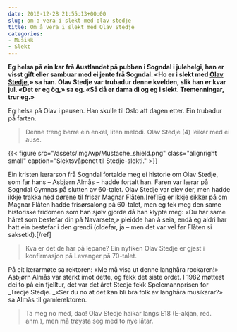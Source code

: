 ```yaml
---
date: 2010-12-28 21:55:13+00:00
slug: om-a-vera-i-slekt-med-olav-stedje
title: Om å vera i slekt med Olav Stedje
categories:
- Musikk
- Slekt
---
```


**Eg helsa på ein kar frå Austlandet på pubben i Sogndal i julehelgi, han er visst gift eller sambuar med ei jente frå Sogndal. «Ho er i slekt med [Olav Stedje](http://nn.wikipedia.org/wiki/Olav_Stedje),» sa han. Olav Stedje var trubadur denne kvelden, slik han er kvar jul. «Det er eg òg,» sa eg. «Så då er dama di og eg i slekt. Tremenningar, trur eg.»**

<!--more-->

Eg helsa på Olav i pausen. Han skulle til Oslo att dagen etter. Ein trubadur på farten.


<blockquote>Denne treng berre ein enkel, liten melodi.
Olav Stedje (4) leikar med ei ause.</blockquote>

{{< figure src="/assets/img/wp/Mustache_shield.png" class="alignright small" caption="Slektsvåpenet til Stedje-slekti." >}}

Ein kristen lærarson frå Sogndal fortalde meg ei historie om Olav Stedje, som far hans – Asbjørn Almås – hadde fortalt han. Faren var lærar på Sogndal Gymnas på slutten av 60-talet. Olav Stedje var elev der, men hadde ikkje trakka ned dørene til frisør Magnar Flåten.[ref]Eg er ikkje sikker på om Magnar Flåten hadde frisørsalong på 60-talet, men eg tek meg den same historiske fridomen som han sjølv gjorde då han klypte meg: «Du har same håret som bestefar din på Navarsete,» pleidde han å seia, endå eg aldri har hatt ein bestefar i den grendi (oldefar, ja – men det var vel før Flåten si saksetid).[/ref]


<blockquote>Kva er det de har på lepane?
Ein nyfiken Olav Stedje er gjest i konfirmasjon på Levanger på 70-talet.</blockquote>


På eit lærarmøte sa rektoren: «Me må visa ut denne langhåra rockaren!» Asbjørn Almås var sterkt imot dette, og fekk det siste ordet. I 1982 møttest dei to på ein fjelltur, det var det året Stedje fekk Spelemannprisen for _Tredje Stedje. _«Ser du no at det kan bli bra folk av langhåra musikarar?» sa Almås til gamlerektoren.


<blockquote>Ta meg no med, dao!
Olav Stedje haikar langs E18 (E-akjan, red. anm.), men må trøysta seg med to nye låtar.</blockquote>
